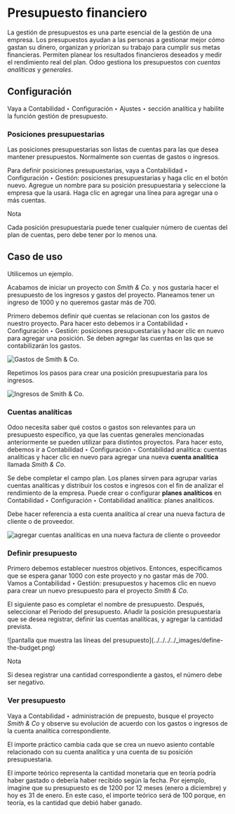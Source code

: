 # Presupuesto financiero

La gestión de presupuestos es una parte esencial de la gestión de una empresa.
Los presupuestos ayudan a las personas a gestionar mejor cómo gastan su
dinero, organizan y priorizan su trabajo para cumplir sus metas financieras.
Permiten planear los resultados financieros deseados y medir el rendimiento
real del plan. Odoo gestiona los presupuestos con _cuentas analíticas_ y
_generales_.

## Configuración

Vaya a Contabilidad ‣ Configuración ‣ Ajustes ‣ sección analítica y habilite
la función gestión de presupuesto.

### Posiciones presupuestarias

Las posiciones presupuestarias son listas de cuentas para las que desea
mantener presupuestos. Normalmente son cuentas de gastos o ingresos.

Para definir posiciones presupuestarias, vaya a Contabilidad ‣ Configuración ‣
Gestión: posiciones presupuestarias y haga clic en el botón nuevo. Agregue un
nombre para su posición presupuestaria y seleccione la empresa que la usará.
Haga clic en agregar una línea para agregar una o más cuentas.

Nota

Cada posición presupuestaria puede tener cualquier número de cuentas del plan
de cuentas, pero debe tener por lo menos una.

## Caso de uso

Utilicemos un ejemplo.

Acabamos de iniciar un proyecto con _Smith & Co._ y nos gustaría hacer el
presupuesto de los ingresos y gastos del proyecto. Planeamos tener un ingreso
de 1000 y no queremos gastar más de 700.

Primero debemos definir qué cuentas se relacionan con los gastos de nuestro
proyecto. Para hacer esto debemos ir a Contabilidad ‣ Configuración ‣ Gestión:
posiciones presupuestarias y hacer clic en nuevo para agregar una posición. Se
deben agregar las cuentas en las que se contabilizarán los gastos.

![Gastos de Smith & Co.](../../../../_images/smith-and-co-expenses.png)

Repetimos los pasos para crear una posición presupuestaria para los ingresos.

![Ingresos de Smith & Co.](../../../../_images/smith-and-co-revenue.png)

### Cuentas analíticas

Odoo necesita saber qué costos o gastos son relevantes para un presupuesto
específico, ya que las cuentas generales mencionadas anteriormente se pueden
utilizar para distintos proyectos. Para hacer esto, debemos ir a Contabilidad
‣ Configuración ‣ Contabilidad analítica: cuentas analíticas y hacer clic en
nuevo para agregar una nueva **cuenta analítica** llamada _Smith & Co_.

Se debe completar el campo plan. Los planes sirven para agrupar varias cuentas
analíticas y distribuir los costos e ingresos con el fin de analizar el
rendimiento de la empresa. Puede crear o configurar **planes analíticos** en
Contabilidad ‣ Configuración ‣ Contabilidad analítica: planes analíticos.

Debe hacer referencia a esta cuenta analítica al crear una nueva factura de
cliente o de proveedor.

![agregar cuentas analíticas en una nueva factura de cliente o
proveedor](../../../../_images/analytic-accounts.png)

### Definir presupuesto

Primero debemos establecer nuestros objetivos. Entonces, especificamos que se
espera ganar 1000 con este proyecto y no gastar más de 700. Vamos a
Contabilidad ‣ Gestión: presupuestos y hacemos clic en nuevo para crear un
nuevo presupuesto para el proyecto _Smith & Co_.

El siguiente paso es completar el nombre de presupuesto. Después, seleccionar
el Periodo del presupuesto. Añadir la posición presupuestaria que se desea
registrar, definir las cuentas analíticas, y agregar la cantidad prevista.

![pantalla que muestra las líneas del presupuesto](../../../../_images/define-
the-budget.png)

Nota

Si desea registrar una cantidad correspondiente a gastos, el número debe ser
negativo.

### Ver presupuesto

Vaya a Contabilidad ‣ administración de prepuesto, busque el proyecto _Smith &
Co_ y observe su evolución de acuerdo con los gastos o ingresos de la cuenta
analítica correspondiente.

El importe práctico cambia cada que se crea un nuevo asiento contable
relacionado con su cuenta analítica y una cuenta de su posición
presupuestaria.

El importe teórico representa la cantidad monetaria que en teoría podría haber
gastado o debería haber recibido según la fecha. Por ejemplo, imagine que su
presupuesto es de 1200 por 12 meses (enero a diciembre) y hoy es 31 de enero.
En este caso, el importe teórico será de 100 porque, en teoría, es la cantidad
que debió haber ganado.

